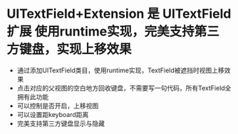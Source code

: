 # UITextField+Extension 是 UITextField扩展 使用runtime实现，完美支持第三方键盘，实现上移效果
- 通过添加UITextField类目，使用runtime实现，TextField被遮挡时视图上移效果 
- 点击对应的父视图的空白地方回收键盘，不需要写一句代码，所有TextField全拥有此功能
- 可以控制是否开启，上移视图 
- 可以设置距keyboard距离  
- 完美支持第三方键盘显示与隐藏 
